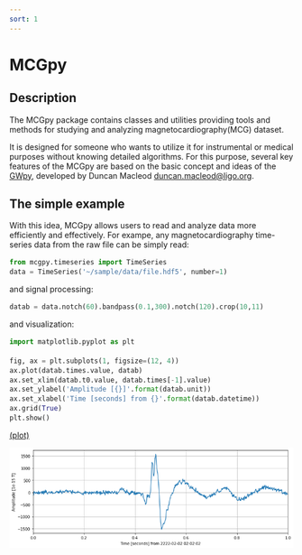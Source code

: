 ```yaml
---
sort: 1
---
```


# MCGpy

## Description

The MCGpy package contains classes and utilities providing tools and methods for studying and analyzing magnetocardiography(MCG) dataset. 

It is designed for someone who wants to utilize it for instrumental or medical purposes without knowing detailed algorithms. For this purpose, several key features of the MCGpy are based on the basic concept and ideas of the [GWpy](https://github.com/gwpy/gwpy), developed by Duncan Macleod <duncan.macleod@ligo.org>.

## The simple example

With this idea, MCGpy allows users to read and analyze data more efficiently and effectively. For exampe, any magnetocardiography time-series data from the raw file can be simply read:

```python
from mcgpy.timeseries import TimeSeries
data = TimeSeries('~/sample/data/file.hdf5', number=1)
```

and signal processing:

```python
datab = data.notch(60).bandpass(0.1,300).notch(120).crop(10,11)
```

and visualization:
```python
import matplotlib.pyplot as plt

fig, ax = plt.subplots(1, figsize=(12, 4))
ax.plot(datab.times.value, datab)
ax.set_xlim(datab.t0.value, datab.times[-1].value)
ax.set_ylabel('Amplitude [{}]'.format(datab.unit))
ax.set_xlabel('Time [seconds] from {}'.format(datab.datetime))
ax.grid(True)
plt.show() 
```

[(plot)](https://raw.githubusercontent.com/pjjung/mcgpy/gh-pages/imgs/about-mcgpy-example.png)

![about-macgpy-example](../imgs/about-mcgpy-example.png) 
